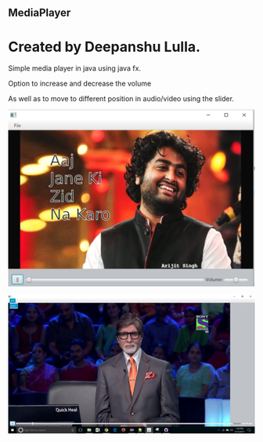 ## MediaPlayer

# Created by Deepanshu Lulla.

Simple media player in java using java fx. 

Option to increase and decrease the volume

As well as to move to different position in audio/video using the slider.

![alt text][snap]

[snap]:https://github.com/deepanshululla/MediaPlayer/blob/master/Player/snap1.PNG "MediaPlayer playing one of my favourite songs"

![alt text][snap2]

[snap2]:https://github.com/deepanshululla/MediaPlayer/blob/master/Player/snap2.PNG "Open option helps in opening other videos other than default video."


